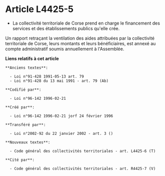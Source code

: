 # Article L4425-5

- La collectivité territoriale de Corse prend en charge le financement des services et des établissements publics qu'elle
crée.

Un rapport retraçant la ventilation des aides attribuées par la collectivité territoriale de Corse, leurs montants et leurs
bénéficiaires, est annexé au compte administratif soumis annuellement à l'Assemblée.

**Liens relatifs à cet article**

	**Anciens textes**:

	  - Loi n°91-428 1991-05-13 art. 79
	  - Loi n°91-428 du 13 mai 1991 - art. 79 (Ab)

	**Codifié par**:

	  - Loi n°96-142 1996-02-21

	**Créé par**:

	  - Loi n°96-142 1996-02-21 jorf 24 février 1996

	**Transféré par**:

	  - Loi n°2002-92 du 22 janvier 2002 - art. 3 ()

	**Nouveaux textes**:

	  - Code général des collectivités territoriales - art. L4425-6 (T)

	**Cité par**:

	  - Code général des collectivités territoriales - art. R4425-7 (V)
